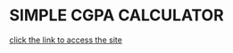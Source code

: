 # SIMPLE CGPA CALCULATOR

[click the link to access the site](https://royal-design.github.io/cgpacalculator/)
